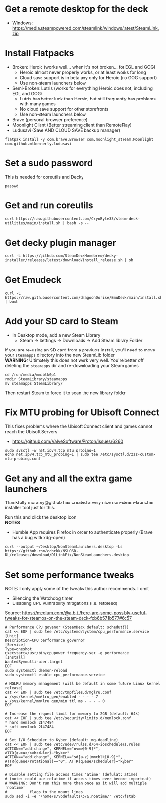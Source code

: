 # Get a remote desktop for the deck
* Windows: https://media.steampowered.com/steamlink/windows/latest/SteamLink.zip

# Install Flatpacks
* Broken: Heroic (works well... when it's not broken... for EGL and GOG)
  - Heroic almost never properly works, or at least works for long
  - Cloud save support is in beta any only for Heroic (no GOG support)
  - Use non-steam launchers below
* Semi-Broken: Lutris (works for everything Heroic does not, including EGL and GOG)
  - Lutris has better luck than Heroic, but still frequently has problems with many games
  - No cloud save support for other storefronts
  - Use non-steam launchers below
* Brave  (personal browser preference)
* Moonlight Client (Better streaming client than RemotePlay)
* Ludusavi (Save AND CLOUD SAVE backup manager)
```
flatpak install -y com.brave.Browser com.moonlight_stream.Moonlight com.github.mtkennerly.ludusavi
```

# Set a sudo password
This is needed for coreutils and Decky
```
passwd
```

# Get and run coreutils
```
curl https://raw.githubusercontent.com/CryoByte33/steam-deck-utilities/main/install.sh | bash -s --
```

# Get decky plugin manager
```
curl -L https://github.com/SteamDeckHomebrew/decky-installer/releases/latest/download/install_release.sh | sh
```

# Get Emudeck
```
curl -L https://raw.githubusercontent.com/dragoonDorise/EmuDeck/main/install.sh | bash
```

# Add your SD card to Steam
* In Desktop mode, add a new Steam Library
  - Steam -> Settings -> Downloads -> Add Steam library Folder

If you are re-using an SD card from a previuos install, you'll need to move your `steamapps` directory into the new SteamLib folder  
**WARNING:** Ultimately this does not work very well.  You're better off deleting the `steamapps` dir and re-downloading your Steam games
```
cd /run/media/mmcblk0p1
rmdir SteamLibrary/steamapps
mv steamapps SteamLibrary/
```
Then restart Steam to force it to scan the new library folder
  
# Fix MTU probing for Ubisoft Connect
This fixes problems where the Ubisoft Connect client and games cannot reach the Ubisoft Servers
* https://github.com/ValveSoftware/Proton/issues/6260
```
sudo sysctl -w net.ipv4.tcp_mtu_probing=1
echo net.ipv4.tcp_mtu_probing=1 | sudo tee /etc/sysctl.d/zzz-custom-mtu-probing.conf
```

# Get any and all the extra game launchers
Thankfully moraroy@github has created a very nice non-steam-launcher installer tool just for this.  

Run this and click the desktop icon  
**NOTES**
* Humble App requires Firefox in order to authenticate properly (Brave has a bug with xdg-open)
```
curl --output ~/Desktop/NonSteamLaunchers.desktop -Ls https://github.com/cchrkk/NSLOSD-DL/releases/download/DlLinkFix/NonSteamLaunchers.desktop
```

# Set some performance tweaks
NOTE: I only apply some of the tweaks this author recommends.  I omit 
* Silencing the Watchdog timer
* Disabling CPU vulnrability mitigations (i.e. retbleed)

Source: https://medium.com/@a.b.t./here-are-some-possibly-useful-tweaks-for-steamos-on-the-steam-deck-fcb6b571b577#6c57
```
# Performance CPU govenor (SteamDeck default: schedutil)
cat << EOF | sudo tee /etc/systemd/system/cpu_performance.service
[Unit]
Description=CPU performance governor
[Service]
Type=oneshot
ExecStart=/usr/bin/cpupower frequency-set -g performance
[Install]
WantedBy=multi-user.target
EOF
sudo systemctl daemon-reload
sudo systemctl enable cpu_performance.service

# MGLRU memory management (will be default in some future Linux kernel release)
cat << EOF | sudo tee /etc/tmpfiles.d/mglru.conf
w /sys/kernel/mm/lru_gen/enabled - - - - 7
w /sys/kernel/mm/lru_gen/min_ttl_ms - - - - 0
EOF

# Increase the request limit for memory to 2GB (default: 64k)
cat << EOF | sudo tee /etc/security/limits.d/memlock.conf
* hard memlock 2147484
* soft memlock 2147484
EOF

# Set I/O Scheduler to Kyber (default: mq-deadline)
cat << EOF | sudo tee /etc/udev/rules.d/64-ioschedulers.rules
ACTION=="add|change", KERNEL=="nvme[0-9]*", ATTR{queue/scheduler}="kyber"
ACTION=="add|change", KERNEL=="sd[a-z]|mmcblk[0-9]*", ATTR{queue/rotational}=="0", ATTR{queue/scheduler}="kyber"
EOF

# Disable setting file access times 'atime' (defulat: atime)
# (note: could use relatime if access times ever become importnat)
# WARNING: Don't run this more than once as it will add multiple 'noatime'
#          flags to the mount lines
sudo sed -i -e '/home/s/\bdefaults\b/&,noatime/' /etc/fstab
```
